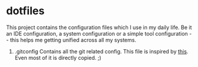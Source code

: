 # dotfiles
This project contains the configuration files which I use in my daily life. Be it an IDE configuration, a system configuration or a simple tool configuration -- this helps me getting unified across all my systems.

1. .gitconfig
Contains all the git related config. This file is inspired by [this](https://github.com/durdn/cfg/blob/master/.gitconfig). Even most of it is directly copied. ;)